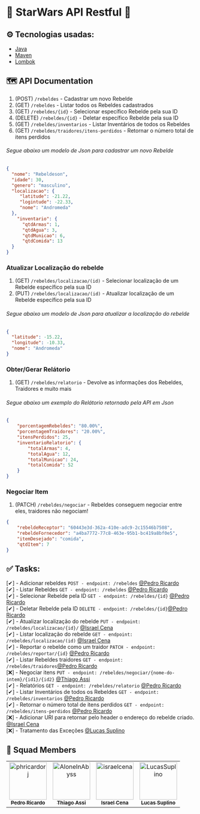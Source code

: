 # 🌌 StarWars API Restful 🚀

## ⚙️ Tecnologias usadas:

- [Java](https://www.java.com/)
- [Maven](https://maven.apache.org/)
- [Lombok](https://projectlombok.org/)

## 🗺️ API Documentation

1. (POST) `/rebeldes` - Cadastrar um novo Rebelde
2. (GET) `/rebeldes` - Listar todos os Rebeldes cadastrados
3. (GET) `/rebeldes/{id}` - Selecionar específico Rebelde pela sua ID
4. (DELETE) `/rebeldes/{id}` - Deletar específico Rebelde pela sua ID
5. (GET) `/rebeldes/inventarios` - Listar Inventários de todos os Rebeldes
6. (GET) `/rebeldes/traidores/itens-perdidos` - Retornar o número total de itens perdidos

###### Segue abaixo um modelo de Json para cadastrar um novo Rebelde

```Json 
{
  "nome": "Rebeldeson",
  "idade": 30,
  "genero": "masculino",
  "localizacao": {
     "latitude": -21.22,
     "logintude": -22.33,
     "nome": "Andromeda"
  },
    "inventario": {
      "qtdArmas": 1,
      "qtdAgua": 3,
      "qtdMunicao": 6,
      "qtdComida": 13
  }
}
```

### Atualizar Localização do rebelde
1. (GET) `/rebeldes/localizacao/(id)` - Selecionar localização de um Rebelde específico pela sua ID
2. (PUT) `/rebeldes/localizacao/(id)` - Atualizar localização de um Rebelde específico pela sua ID

###### Segue abaixo um modelo de Json para atualizar a localização do rebelde

```Json 
{
  "latitude": -15.22,
  "longitude": -10.33,
  "nome": "Andromeda"
}
```

### Obter/Gerar Relátorio
1. (GET) `/rebeldes/relatorio` - Devolve as informações dos Rebeldes, Traidores e muito mais

###### Segue abaixo um exemplo do Relátorio retornado pela API em Json

```Json 
{
    "porcentagemRebeldes": "80.00%",
    "porcentagemTraidores": "20.00%",
    "itensPerdidos": 25,
    "inventarioRelatorio": {
        "totalArmas": 4,
        "totalAgua": 12,
        "totalMunicao": 24,
        "totalComida": 52
    }
}
```

### Negociar Item 
1. (PATCH) `/rebeldes/negociar` - Rebeldes conseguem negociar entre eles, traidores não negociam!

```Json
{
    "rebeldeReceptor": "60443e3d-362a-410e-adc9-2c15546b7508",
    "rebeldeFornecedor": "a4ba7772-77c8-463e-95b1-bc419a8bf0e5",
    "itemDesejado": "comida",
    "qtdItem": 7
}
```

## ✅ Tasks:
[✔] - Adicionar rebeldes `POST - endpoint: /rebeldes` [@Pedro Ricardo](https://github.com/phricardorj/)<br>
[✔] - Listar Rebeldes  `GET - endpoint: /rebeldes` [@Pedro Ricardo](https://github.com/phricardorj/)<br>
[✔] - Selecionar Rebelde pela ID `GET - endpoint: /rebeldes/{id}` [@Pedro Ricardo](https://github.com/phricardorj/)<br>
[✔] - Deletar Rebelde pela ID `DELETE - endpoint: /rebeldes/{id}`[@Pedro Ricardo](https://github.com/phricardorj/)<br>
[✔] - Atualizar localização do rebelde `PUT - endpoint: /rebeldes/localizacao/{id}/` [@Israel Cena](https://github.com/israelcena)<br>
[✔] - Listar localização do rebelde `GET - endpoint: /rebeldes/localizacao/(id)` [@Israel Cena](https://github.com/israelcena)<br>
[✔] - Reportar o rebelde como um traidor `PATCH - endpoint: /rebeldes/reportar/{id}` [@Pedro Ricardo](https://github.com/phricardorj/)<br>
[✔] - Listar Rebeldes traidores `GET - endpoint: /rebeldes/traidores`[@Pedro Ricardo](https://github.com/phricardorj/)<br>
[❌] - Negociar itens `PUT - endpoint: /rebeldes/negociar/{nome-do-intem}/{id1}/{id2}` [@Thiago Assi](https://github.com/AloneInAbyss) <br>
[✔] - Relatórios `GET - endpoint: /rebeldes/relatorio` [@Pedro Ricardo](https://github.com/phricardorj/)<br>
[✔] - Listar Inventários de todos os Rebeldes `GET - endpoint: /rebeldes/inventarios` [@Pedro Ricardo](https://github.com/phricardorj/)<br>
[✔] - Retornar o número total de itens perdidos `GET - endpoint: /rebeldes/itens-perdidos` [@Pedro Ricardo](https://github.com/phricardorj/)<br>
[❌] - Adicionar URI para retornar pelo header o endereço do rebelde criado. [@Israel Cena](https://github.com/israelcena)<br>
[❌] - Tratamento das Exceções [@Lucas Suplino](https://github.com/LucasSuplino)

## 🖖 Squad Members<br>
<table>
  <tr>
    <td align="center">
      <a href="https://github.com/phricardorj">
        <img src="https://avatars.githubusercontent.com/u/70300680" width="100px;" alt="phricardorj"/><br>
        <sub>
          <b>Pedro Ricardo</b>
        </sub>
      </a>
    </td>
    <td align="center">
      <a href="https://github.com/AloneInAbyss">
        <img src="https://avatars.githubusercontent.com/u/37054274" width="100px;" alt="AloneInAbyss"/><br>
        <sub>
          <b>Thiago Assi</b>
        </sub>
      </a>
    </td>
    <td align="center">
      <a href="https://github.com/israelcena">
        <img src="https://avatars.githubusercontent.com/u/1072865" width="100px;" alt="israelcena"/><br>
        <sub>
          <b>Israel Cena</b>
        </sub>
      </a>
    </td>
    <td align="center">
      <a href="https://github.com/LucasSuplino">
        <img src="https://avatars.githubusercontent.com/u/31294320" width="100px;" alt="LucasSuplino"/><br>
        <sub>
          <b>Lucas Suplino</b>
        </sub>
      </a>
    </td>
  </tr>
</table>
